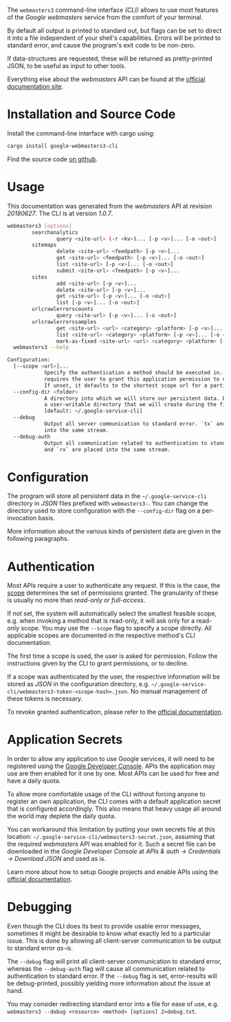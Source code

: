 <!---
DO NOT EDIT !
This file was generated automatically from 'src/mako/cli/README.md.mako'
DO NOT EDIT !
-->
The `webmasters3` command-line interface *(CLI)* allows to use most features of the *Google webmasters* service from the comfort of your terminal.

By default all output is printed to standard out, but flags can be set to direct it into a file independent of your shell's
capabilities. Errors will be printed to standard error, and cause the program's exit code to be non-zero.

If data-structures are requested, these will be returned as pretty-printed JSON, to be useful as input to other tools.

Everything else about the *webmasters* API can be found at the
[official documentation site](https://developers.google.com/webmaster-tools/).

# Installation and Source Code

Install the command-line interface with cargo using:

```bash
cargo install google-webmasters3-cli
```

Find the source code [on github](https://github.com/Byron/google-apis-rs/tree/master/gen/webmasters3-cli).

# Usage

This documentation was generated from the *webmasters* API at revision *20180627*. The CLI is at version *1.0.7*.

```bash
webmasters3 [options]
        searchanalytics
                query <site-url> (-r <kv>)... [-p <v>]... [-o <out>]
        sitemaps
                delete <site-url> <feedpath> [-p <v>]...
                get <site-url> <feedpath> [-p <v>]... [-o <out>]
                list <site-url> [-p <v>]... [-o <out>]
                submit <site-url> <feedpath> [-p <v>]...
        sites
                add <site-url> [-p <v>]...
                delete <site-url> [-p <v>]...
                get <site-url> [-p <v>]... [-o <out>]
                list [-p <v>]... [-o <out>]
        urlcrawlerrorscounts
                query <site-url> [-p <v>]... [-o <out>]
        urlcrawlerrorssamples
                get <site-url> <url> <category> <platform> [-p <v>]... [-o <out>]
                list <site-url> <category> <platform> [-p <v>]... [-o <out>]
                mark-as-fixed <site-url> <url> <category> <platform> [-p <v>]...
  webmasters3 --help

Configuration:
  [--scope <url>]...
            Specify the authentication a method should be executed in. Each scope
            requires the user to grant this application permission to use it.
            If unset, it defaults to the shortest scope url for a particular method.
  --config-dir <folder>
            A directory into which we will store our persistent data. Defaults to
            a user-writable directory that we will create during the first invocation.
            [default: ~/.google-service-cli]
  --debug
            Output all server communication to standard error. `tx` and `rx` are placed
            into the same stream.
  --debug-auth
            Output all communication related to authentication to standard error. `tx`
            and `rx` are placed into the same stream.

```

# Configuration

The program will store all persistent data in the `~/.google-service-cli` directory in *JSON* files prefixed with `webmasters3-`.  You can change the directory used to store configuration with the `--config-dir` flag on a per-invocation basis.

More information about the various kinds of persistent data are given in the following paragraphs.

# Authentication

Most APIs require a user to authenticate any request. If this is the case, the [scope][scopes] determines the 
set of permissions granted. The granularity of these is usually no more than *read-only* or *full-access*.

If not set, the system will automatically select the smallest feasible scope, e.g. when invoking a
method that is read-only, it will ask only for a read-only scope. 
You may use the `--scope` flag to specify a scope directly. 
All applicable scopes are documented in the respective method's CLI documentation.

The first time a scope is used, the user is asked for permission. Follow the instructions given 
by the CLI to grant permissions, or to decline.

If a scope was authenticated by the user, the respective information will be stored as *JSON* in the configuration
directory, e.g. `~/.google-service-cli/webmasters3-token-<scope-hash>.json`. No manual management of these tokens
is necessary.

To revoke granted authentication, please refer to the [official documentation][revoke-access].

# Application Secrets

In order to allow any application to use Google services, it will need to be registered using the 
[Google Developer Console][google-dev-console]. APIs the application may use are then enabled for it
one by one. Most APIs can be used for free and have a daily quota.

To allow more comfortable usage of the CLI without forcing anyone to register an own application, the CLI
comes with a default application secret that is configured accordingly. This also means that heavy usage
all around the world may deplete the daily quota.

You can workaround this limitation by putting your own secrets file at this location: 
`~/.google-service-cli/webmasters3-secret.json`, assuming that the required *webmasters* API 
was enabled for it. Such a secret file can be downloaded in the *Google Developer Console* at 
*APIs & auth -> Credentials -> Download JSON* and used as is.

Learn more about how to setup Google projects and enable APIs using the [official documentation][google-project-new].


# Debugging

Even though the CLI does its best to provide usable error messages, sometimes it might be desirable to know
what exactly led to a particular issue. This is done by allowing all client-server communication to be 
output to standard error *as-is*.

The `--debug` flag will print all client-server communication to standard error, whereas the `--debug-auth` flag
will cause all communication related to authentication to standard error.
If the `--debug` flag is set, error-results will be debug-printed, possibly yielding more information about the 
issue at hand.

You may consider redirecting standard error into a file for ease of use, e.g. `webmasters3 --debug <resource> <method> [options] 2>debug.txt`.


[scopes]: https://developers.google.com/+/api/oauth#scopes
[revoke-access]: http://webapps.stackexchange.com/a/30849
[google-dev-console]: https://console.developers.google.com/
[google-project-new]: https://developers.google.com/console/help/new/